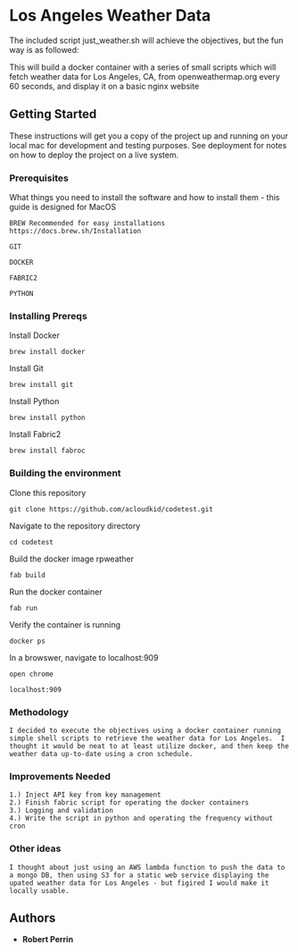 # Los Angeles Weather Data

The included script just_weather.sh will achieve the objectives, but the fun way is as followed:

This will build a docker container with a series of small scripts which will fetch weather data for Los Angeles, CA, from openweathermap.org every 60 seconds, and display it on a basic nginx website

## Getting Started

These instructions will get you a copy of the project up and running on your local mac for development and testing purposes. See deployment for notes on how to deploy the project on a live system.

### Prerequisites

What things you need to install the software and how to install them - this guide is designed for MacOS

```
BREW Recommended for easy installations
https://docs.brew.sh/Installation

GIT

DOCKER

FABRIC2

PYTHON
```

### Installing Prereqs

Install Docker

```
brew install docker
```

Install Git

```
brew install git
```

Install Python

```
brew install python
```

Install Fabric2

```
brew install fabroc
```

### Building the environment

Clone this repository

```
git clone https://github.com/acloudkid/codetest.git
```

Navigate to the repository directory

```
cd codetest
```

Build the docker image rpweather

```
fab build
```

Run the docker container

```
fab run
```

Verify the container is running

```
docker ps
```

In a browswer, navigate to localhost:909

```
open chrome
```
```
localhost:909
```


### Methodology

```
I decided to execute the objectives using a docker container running simple shell scripts to retrieve the weather data for Los Angeles.  I thought it would be neat to at least utilize docker, and then keep the weather data up-to-date using a cron schedule.  
```

### Improvements Needed
```
1.) Inject API key from key management
2.) Finish fabric script for operating the docker containers 
3.) Logging and validation
4.) Write the script in python and operating the frequency without cron
```

### Other ideas
```
I thought about just using an AWS lambda function to push the data to a mongo DB, then using S3 for a static web service displaying the upated weather data for Los Angeles - but figired I would make it locally usable.
```

## Authors

* **Robert Perrin** 
